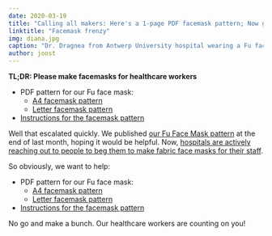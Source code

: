 ```yaml
---
date: 2020-03-19
title: "Calling all makers: Here's a 1-page PDF facemask pattern; Now go make some and help beat this thing"
linktitle: "Facemask frenzy"
img: diana.jpg
caption: "Dr. Dragnea from Antwerp University hospital wearing a Fu facemask"
author: joost
---
```


<Note>

**TL;DR: Please make facemasks for healthcare workers**


 - PDF pattern for our Fu face mask:
   - [A4 facemask pattern](/fu-facemask-freesewing.org.a4.pdf)
   - [Letter facemask pattern](/fu-facemask-freesewing.org.letter.pdf)
 - [Instructions for the facemask pattern](/docs/patterns/fu/instructions/)

</Note>

<YouTube id='VcQ69_ANsRA' />

Well that escalated quickly. We published [our Fu Face Mask pattern](/designs/fu/) at the end of last month, hoping it would be helpful. Now, [hospitals are actively reaching out to people to beg them to make fabric face masks for their staff](https://www.uza.be/mondmaskers).

So obviously, we want to help:

 - PDF pattern for our Fu face mask:
   - [A4 facemask pattern](/fu-facemask-freesewing.org.a4.pdf)
   - [Letter facemask pattern](/fu-facemask-freesewing.org.letter.pdf)
 - [Instructions for the facemask pattern](/docs/patterns/fu/instructions/)

No go and make a bunch. Our healthcare workers are counting on you!


